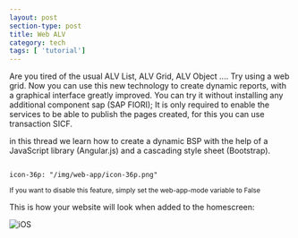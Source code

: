 ```yaml
---
layout: post
section-type: post
title: Web ALV
category: tech
tags: [ 'tutorial']
---
```


Are you tired of the usual ALV List, ALV Grid, ALV Object .... Try using a web grid. Now you can use this new technology to create dynamic reports, with a graphical interface greatly improved. 
You can try it without installing any additional component sap (SAP FIORI); It is only required to enable the services to be able to publish the pages created, for this you can use transaction SICF.

in this thread we learn how to create a dynamic BSP with the help of a JavaScript library (Angular.js) and a cascading style sheet (Bootstrap).

<pre><code data-trim class="yaml">
icon-36p: "/img/web-app/icon-36p.png"
</code></pre>

<small>If you want to disable this feature, simply set the web-app-mode variable to False</small>

This is how your website will look when added to the homescreen:

![iOS](https://dl.dropboxusercontent.com/u/8522559/personal-jekyll-theme/ios.jpg)

